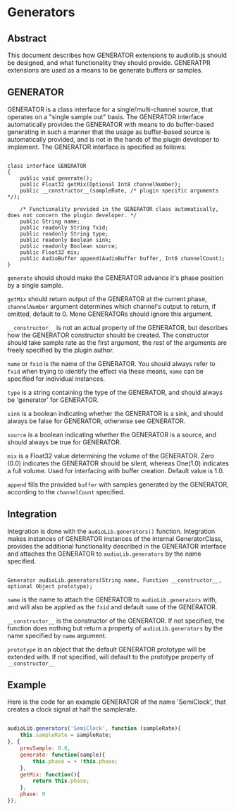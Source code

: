 Generators
=======

Abstract
--------

This document describes how GENERATOR extensions to audiolib.js should be designed, and what functionality they should provide.
GENERATPR extensions are used as a means to be generate buffers or samples.

GENERATOR
------

GENERATOR is a class interface for a single/multi-channel source, that operates on a "single sample out" basis. The GENERATOR interface automatically provides the GENERATOR with means to do buffer-based generating in such a manner that the usage as buffer-based source is automatically provided, and is not in the hands of the plugin developer to implement. The GENERATOR interface is specified as follows:

```

class interface GENERATOR
{
	public void generate();
	public Float32 getMix(Optional Int8 channelNumber);
	public __constructor__(sampleRate, /* plugin specific arguments */);

	/* Functionality provided in the GENERATOR class automatically, does not concern the plugin developer. */
	public String name;
	public readonly String fxid;
	public readonly String type;
	public readonly Boolean sink;
	public readonly Boolean source;
	public Float32 mix;
	public AudioBuffer append(AudioBuffer buffer, Int8 channelCount);
}

```

 ``` generate ``` should should make the GENERATOR advance it's phase position by a single sample.

 ``` getMix ``` should return output of the GENERATOR at the current phase, ``` channelNumber ``` argument determines which channel's output to return, if omitted, default to 0. Mono GENERATORs should ignore this argument.

 ``` __constructor__ ``` is not an actual property of the GENERATOR, but describes how the GENERATOR constructor should be created. The constructor should take sample rate as the first argument, the rest of the arguments are freely specified by the plugin author.


 ``` name ``` or ``` fxid ``` is the name of the GENERATOR. You should always refer to ``` fxid ``` when trying to identify the effect via these means, ``` name ``` can be specified for individual instances.

 ``` type ``` is a string containing the type of the GENERATOR, and should always be 'generator' for GENERATOR.

 ``` sink ``` is a boolean indicating whether the GENERATOR is a sink, and should always be false for GENERATOR, otherwise see GENERATOR.

 ``` source ``` is a boolean indicating whether the GENERATOR is a source, and should always be true for GENERATOR.

 ``` mix ``` is a Float32 value determining the volume of the GENERATOR. Zero (0.0) indicates the GENERATOR should be silent, whereas One(1.0) indicates a full volume. Used for interfacing with buffer creation. Default value is 1.0.

 ``` append ``` fills the provided ``` buffer ``` with samples generated by the GENERATOR, according to the ``` channelCount ``` specified.


Integration
-----------

Integration is done with the ``` audioLib.generators() ``` function. Integration makes instances of GENERATOR instances of the internal GeneratorClass, provides the additional functionality described in the GENERATOR interface and attaches the GENERATOR to ``` audioLib.generators ``` by the name specified.

```

Generator audioLib.generators(String name, Function __constructor__, optional Object prototype);

```

 ``` name ``` is the name to attach the GENERATOR to ``` audioLib.generators ``` with, and will also be applied as the ``` fxid ``` and default ``` name ``` of the GENERATOR.

 ``` __constructor__ ``` is the constructor of the GENERATOR. If not specified, the function does nothing but return a property of ``` audioLib.generators ``` by the name specified by ``` name ``` argument.

 ``` prototype ``` is an object that the default GENERATOR prototype will be extended with. If not specified, will default to the prototype property of ``` __constructor__ ```

Example
-------

Here is the code for an example GENERATOR of the name 'SemiClock', that creates a clock signal at half the samplerate.

```javascript

audioLib.generators('SemiClock', function (sampleRate){
	this.sampleRate = sampleRate;
}, {
	prevSample: 0.0,
	generate: function(sample){
		this.phase = + !this.phase;
	},
	getMix: function(){
		return this.phase;
	},
	phase: 0
});

```
